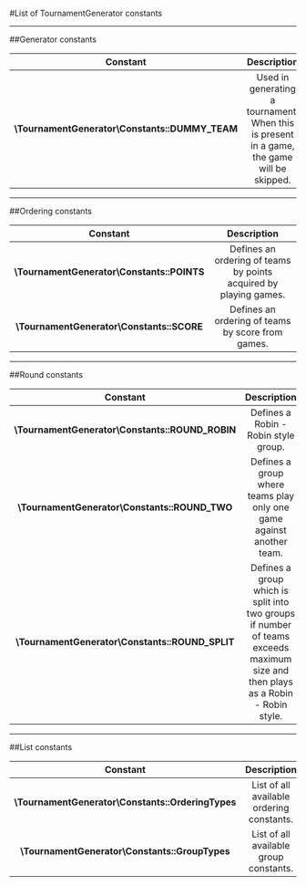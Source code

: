 #List of TournamentGenerator constants

---

##Generator constants

| Constant | Description |
| :--: | :--: |
| **\TournamentGenerator\Constants::DUMMY_TEAM** | Used in generating a tournament. When this is present in a game, the game will be skipped. |

---

##Ordering constants

| Constant | Description |
| :--: | :--: |
| **\TournamentGenerator\Constants::POINTS** | Defines an ordering of teams by points acquired by playing games. |
| **\TournamentGenerator\Constants::SCORE** | Defines an ordering of teams by score from games. |

---

##Round constants

| Constant | Description |
| :--: | :--: |
| **\TournamentGenerator\Constants::ROUND_ROBIN** | Defines a Robin - Robin style group. |
| **\TournamentGenerator\Constants::ROUND_TWO** | Defines a group where teams play only one game against another team. |
| **\TournamentGenerator\Constants::ROUND_SPLIT** | Defines a group which is split into two groups if number of teams exceeds maximum size and then plays as a Robin - Robin style. |

---

##List constants

| Constant | Description |
| :--: | :--: |
| **\TournamentGenerator\Constants::OrderingTypes** | List of all available ordering constants. |
| **\TournamentGenerator\Constants::GroupTypes** | List of all available group constants. |
